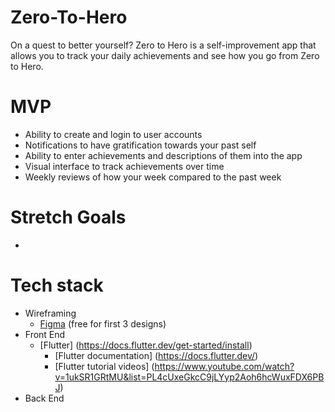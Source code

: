 # Zero-To-Hero
On a quest to better yourself? Zero to Hero is a self-improvement app that allows you to track your daily achievements and see how you go from Zero to Hero.
# MVP
- Ability to create and login to user accounts
- Notifications to have gratification towards your past self
- Ability to enter achievements and descriptions of them into the app
- Visual interface to track achievements over time
- Weekly reviews of how your week compared to the past week
# Stretch Goals
- 
# Tech stack 
- Wireframing
	- [Figma](https://www.figma.com/) (free for first 3 designs)
- Front End
  - [Flutter] (https://docs.flutter.dev/get-started/install)
  	- [Flutter documentation] (https://docs.flutter.dev/)
  	- [Flutter tutorial videos] (https://www.youtube.com/watch?v=1ukSR1GRtMU&list=PL4cUxeGkcC9jLYyp2Aoh6hcWuxFDX6PBJ)
- Back End
